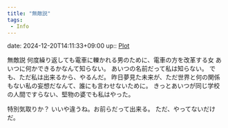 ```yaml
---
title: "無敵説"
tags:
 - Info
---
```


date: 2024-12-20T14:11:33+09:00
up:: [Plot](../Bar/Novel/Chaos/Plot.md)

無敵説
何度繰り返しても電車に轢かれる男のために、電車の方を改革する女
あいつに何かできるかなんて知らない。
あいつの名前だって私は知らない。
でも、ただ私は出来るから、やるんだ。
昨日夢見た未来が、ただ世界と何の関係もない私の妄想だなんて、誰にも言わせないために。
きっとあいつが同じ学校の人間ですらない、堅物の婆でも私はやった。

特別気取りか？
いいや違うね。お前らだって出来る。
ただ、やってないだけだ。